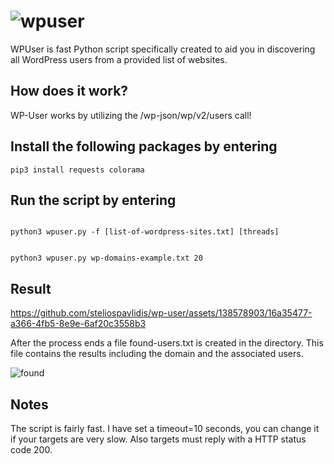 # ![wpuser](https://github.com/steliospavlidis/wp-user/assets/138578903/2ca3ee00-19b6-42b7-aa8c-668e4f2f6289)

WPUser is fast Python script specifically created to aid you in discovering all WordPress users from a provided list of websites.

## How does it work?

WP-User works by utilizing the /wp-json/wp/v2/users call!

## Install the following packages by entering

```
pip3 install requests colorama
```

## Run the script by entering
```

python3 wpuser.py -f [list-of-wordpress-sites.txt] [threads]
```
```

python3 wpuser.py wp-domains-example.txt 20
```
## Result

https://github.com/steliospavlidis/wp-user/assets/138578903/16a35477-a366-4fb5-8e9e-6af20c3558b3

After the process ends a file found-users.txt is created in the directory. This file contains the results including the domain and the associated users.

![found](https://github.com/steliospavlidis/wp-user/assets/138578903/34245546-e640-4533-8d29-6434e1c44071)

## Notes
The script is fairly fast. I have set a timeout=10 seconds, you can change it if your targets are very slow. Also targets must reply with a HTTP status code 200.
